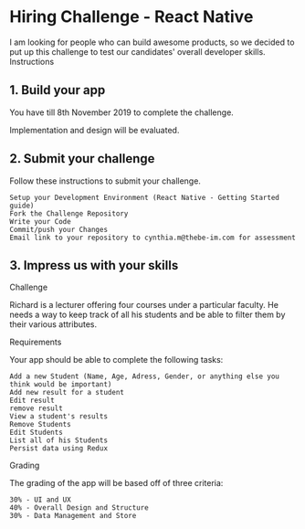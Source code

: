 # Hiring Challenge - React Native

I am looking for people who can build awesome products, so we decided to put up this challenge to test our candidates' overall developer skills.
Instructions
## 1. Build your app

You have till 8th November 2019 to complete the challenge.

Implementation and design will be evaluated.
## 2. Submit your challenge

Follow these instructions to submit your challenge.

    Setup your Development Environment (React Native - Getting Started guide)
    Fork the Challenge Repository
    Write your Code
    Commit/push your Changes
    Email link to your repository to cynthia.m@thebe-im.com for assessment

## 3. Impress us with your skills
Challenge

Richard is a lecturer offering four courses under a particular faculty. He needs a way to keep track of all his students and be able to filter them by their various attributes.

Requirements

Your app should be able to complete the following tasks:

    Add a new Student (Name, Age, Adress, Gender, or anything else you think would be important)
    Add new result for a student
    Edit result
    remove result
    View a student's results
    Remove Students
    Edit Students
    List all of his Students
    Persist data using Redux

Grading

The grading of the app will be based off of three criteria:

    30% - UI and UX
    40% - Overall Design and Structure
    30% - Data Management and Store
